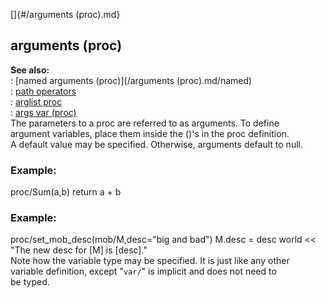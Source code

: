 []{#/arguments (proc).md}    
## arguments (proc)    
**See also:**    
:   [named arguments (proc)](/arguments (proc).md/named)    
:   [path operators](/operator/path)    
:   [arglist proc](/proc/arglist)    
:   [args var (proc)](/proc/var/args)    
The parameters to a proc are referred to as arguments. To define    
argument variables, place them inside the ()\'s in the proc definition.    
A default value may be specified. Otherwise, arguments default to null.    
### Example:    
proc/Sum(a,b) return a + b    
### Example:    
proc/set_mob_desc(mob/M,desc=\"big and bad\") M.desc = desc world \<\<    
\"The new desc for \[M\] is \[desc\].\"    
Note how the variable type may be specified. It is just like any other    
variable definition, except \"`var/`\" is implicit and does not need to    
be typed.  